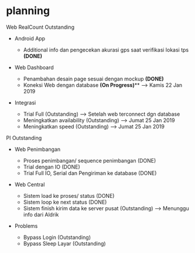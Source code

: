 # planning

Web RealCount
  Outstanding
  - Android App
      + Additional info dan pengecekan akurasi gps saat verifikasi lokasi tps  __(DONE)__
      
  - Web Dashboard
      + Penambahan desain page sesuai dengan mockup   __(DONE)__
      + Koneksi Web dengan database                   __(On Progress)__**    --> Kamis 22 Jan 2019
      
  - Integrasi
      + Trial Full                                    (Outstanding)    --> Setelah web terconnect dgn database
      + Meningkatkan availability                     (Outstanding)    --> Jumat 25 Jan 2019
      + Meningkatkan speed                            (Outstanding)    --> Jumat 25 Jan 2019

PI
  Outstanding
  - Web Penimbangan
      + Proses penimbangan/ sequence penimbangan      (DONE)
      + Trial dengan IO                               (DONE)
      + Trial Full IO, Serial dan Pengiriman ke database  (DONE)
      
  - Web Central
      + Sistem load ke proses/ status                 (DONE)
      + Sistem loop ke next status                    (DONE)
      + Sistem finish kirim data ke server pusat      (Outstanding)   --> Menunggu info dari Aldrik

  - Problems
      + Bypass Login                                  (Outstanding)
      + Bypass Sleep Layar                            (Outstanding)
